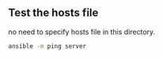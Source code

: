 ## Test the hosts file

no need to specify hosts file in this directory.

```sh
ansible -m ping server
```

